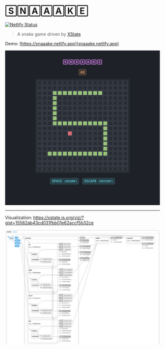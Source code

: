 # 🅂🄽🄰🄰🄰🄺🄴

[![Netlify Status](https://api.netlify.com/api/v1/badges/7b7a8288-709b-4f69-8fc9-912a94094c97/deploy-status)](https://app.netlify.com/sites/snaaake/deploys)

> A snake game driven by [XState](https://xstate.js.org/)

Demo: [https://snaaake.netlify.app](snaaake.netlify.app)

![Snaaake](snaaake.png)

---

Visualization: https://xstate.js.org/viz/?gist=15582ab43cd031fbb01e62accf5b32ce

![Visualization](viz.png)

